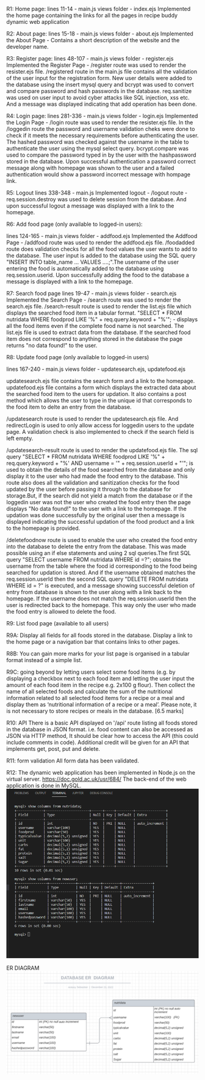 R1: Home page:
lines 11-14 - main.js
views folder - index.ejs
Implemented the home page containing the links for all the pages in recipe buddy dynamic web application

R2: About page: 
lines 15-18 - main.js
views folder - about.ejs
Implemented the About Page - Contains a short description of the website and the developer name.

R3: Register page:
lines 48-107 - main.js
views folder - register.ejs
Implemented the Register Page - /register route was used to render the resister.ejs file. /registered route in the main.js file contains all the validation of the user
input for the registration form. New user details were added to the database using the insert mysql query and bcrypt was used to convert and compare password and hash passwords in the database. req.sanitize was used on user input to avoid cyber attacks like SQL injection, xss etc. And a message was displayed indicating that add operation has been done.

R4: Login page:
lines 281-336 - main.js
views folder - login.ejs
Implemented the Login Page - /login route was used to render the resister.ejs file. In the /loggedin route the password and username validation cheks were done to check if it meets the necessary requirements before authenticating the user. The hashed password was checked against the username in the table to authenticate the user using the mysql select query. bcrypt.compare was used to compare the password typed in by the user with the hashpassword stored in the database. Upon successful authentication a password correct message along with homepage was shown to the user and a failed authentication would show a password incorrect message with hompage link.

R5: Logout
lines 338-348 - main.js
Implemented logout - /logout route - req.session.destroy was used to delete session from the database. And upon successful logout a message was displayed with a link to the homepage.

R6: Add food page (only available to logged-in users):

lines 124-165 - main.js
views folder - addfood.ejs
Implemented the Addfood Page - /addfood route was used to render the addfood.ejs file. /foodadded route does validation checks for all the food values the user wants to add to the database. The user input is added to the database using the SQL query "INSERT INTO table_name ... VALUES ....;".The username of the user entering the food is automatically added to the database using req.session.userid. Upon successfully adding the food to the database a message is displayed with a link to the homepage. 

R7: Search food page 
lines 19-47 - main.js
views folder - search.ejs
Implemented the Search Page - /search route was used to render the search.ejs file. /search-result route is used to render the list.ejs file which displays the searched food item in a tabular format. "SELECT * FROM nutridata WHERE foodprod LIKE '%" + req.query.keyword + "%'"; - displays all the food items even if the complete food name is not searched. The list.ejs file is used to extract data from the database. If the searched food item does not correspond to anything stored in the database the page returns "no data found!" to the user. 

R8: Update food page (only available to logged-in users)

lines 167-240 - main.js
views folder - updatesearch.ejs, updatefood.ejs

updatesearch.ejs file contains the search form and a link to the homepage. updatefood.ejs file contains a form which  displays the extracted data about the searched food item to the users for updation. It also contains a post method which allows the user to type in the unique id that corresponds to the food item to delte an entry from the database.

/updatesearch route is used to render the updatesearch.ejs file. And redirectLogin is used to only allow access for loggedin users to the update page. A validation check is also implemented to check if the search field is left empty.

/updatesearch-result route is used to render the updatefood.ejs file. The sql query "SELECT * FROM nutridata WHERE foodprod LIKE '%" + req.query.keyword + "%' AND username = '" + req.session.userId + "'"; is used to obtain the details of the food searched from the database and only display it to the user who had made the food entry to the database. This route also does all the validation and sanitization checks for the food updated by the user before passing it through to the database for storage.But, if the search did not yield a match from the database or if the loggedin user was not the user who created the food entry then the page displays "No data found!" to the user with a link to the homepage. If the updation was done successfully by the original user then a message is displayed indicating the successful updation of the food product and a link to the homepage is provided.

/deletefoodnow route is used to enable the user who created the food entry into the database to delete the entry from the database. This was made possible using an if else statements and using 2 sql queries.The first SQL query "SELECT username FROM nutridata WHERE id =?"; obtains the username from the table where the food id corresponding to the food being searched for updation is stored. And if the username obtained matches the req.session.userId then the second SQL query "DELETE FROM nutridata WHERE id = ?" is executed, and a message showing successful deletion of entry from database is shown to the user along with a link back to the homepage. If the username does not match the req.session.userId then the user is redirected back to the homepage. This way only the user who made the food entry is allowed to delete the food.


R9: List food page (available to all users)

R9A: Display all fields for all foods stored in the database. Display a link to the home page or a navigation bar that contains links to other pages.

R8B: You can gain more marks for your list page is organised in a tabular format instead of a simple list.

R9C: going beyond by letting users select some food items (e.g. by displaying a checkbox next to each food item and letting the user input the amount of each food item in the recipe e.g. 2x100 g flour). Then collect the name of all selected foods and calculate the sum of the nutritional information related to all selected food items for a recipe or a meal and display them as ‘nutritional information of a recipe or a meal’. Please note, it is not necessary to store recipes or meals in the database. [6.5 marks]

R10: API
There is a basic API displayed on '/api' route listing all foods stored in the database in JSON format. i.e. food content can also be accessed as JSON via HTTP method, It should be clear how to access the API (this could include comments in code). Additional credit will be given for an API that implements get, post, put and delete.

R11: form validation
All form data has been validated.

R12: 
The dynamic web application has been implemented in Node.js on the virtual server. 
https://doc.gold.ac.uk/usr/684/
The back-end of the web application is done in MySQL. 
<img src="https://github.com/One7One1/myapp/blob/main/2022-12-23%20(3).png" alt="Alt text" title="Optional title">


ER DIAGRAM
<img src="2022-12-23 (2).png" alt="Alt text" title="Optional title">
